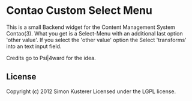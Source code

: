 # Contao Custom Select Menu

This is a small Backend widget for the Content Management System Contao(3).
What you get is a Select-Menu with an additional last option 'other value'. If
you select the 'other value' option the Select 'transforms' into an text input field.

Credits go to Psi|4ward for the idea.

## License
Copyright (c) 2012 Simon Kusterer
Licensed under the LGPL license.